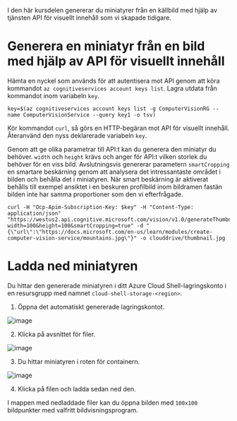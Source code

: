 I den här kursdelen genererar du miniatyrer från en källbild med hjälp av tjänsten API för visuellt innehåll som vi skapade tidigare.

# <a name="generate-a-thumbnail-from-an-image-with-computer-vision-api"></a>Generera en miniatyr från en bild med hjälp av API för visuellt innehåll

Hämta en nyckel som används för att autentisera mot API genom att köra kommandot `az cognitiveservices account keys list`. Lagra utdata från kommandot inom variabeln `key`.

```azurecli
key=$(az cognitiveservices account keys list -g ComputerVisionRG --name ComputerVisionService --query key1 -o tsv)
```

Kör kommandot `curl`, så görs en HTTP-begäran mot API för visuellt innehåll. Återanvänd den nyss deklarerade variabeln `key`.

Genom att ge olika parametrar till API:t kan du generera den miniatyr du behöver. `width` och `height` krävs och anger för API:t vilken storlek du behöver för en viss bild. Avslutningsvis genererar parametern `smartCropping` en smartare beskärning genom att analysera det intressantaste området i bilden och behålla det i miniatyren. När smart beskärning är aktiverat behålls till exempel ansiktet i en beskuren profilbild inom bildramen fastän bilden inte har samma proportioner som den vi efterfrågade.

```azurecli
curl -H "Ocp-Apim-Subscription-Key: $key" -H "Content-Type: application/json" "https://westus2.api.cognitive.microsoft.com/vision/v1.0/generateThumbnail?width=100&height=100&smartCropping=true" -d "{\"url\":\"https://docs.microsoft.com/en-us/learn/modules/create-computer-vision-service/mountains.jpg\"}" -o clouddrive/thumbnail.jpg
```

# <a name="downloading-the-thumbnail"></a>Ladda ned miniatyren

Du hittar den genererade miniatyren i ditt Azure Cloud Shell-lagringskonto i en resursgrupp med namnet `cloud-shell-storage-<region>`.

1. Öppna det automatiskt genererade lagringskontot.

![image](../images/storage-account.png)

2. Klicka på avsnittet för filer.

![image](../images/storage-account-click-on-files.png)

3. Du hittar miniatyren i roten för containern.

![image](../images/storage-account-thumbnail.png)

4. Klicka på filen och ladda sedan ned den.

I mappen med nedladdade filer kan du öppna bilden med `100x100` bildpunkter med valfritt bildvisningsprogram.